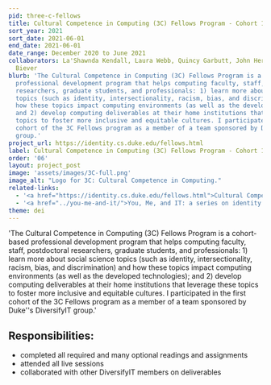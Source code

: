 ```yaml
---
pid: three-c-fellows
title: Cultural Competence in Computing (3C) Fellows Program - Cohort 1
sort_year: 2021
sort_date: 2021-06-01
end_date: 2021-06-01
date_range: December 2020 to June 2021
collaborators: La'Shawnda Kendall, Laura Webb, Quincy Garbutt, John Herr, Richard
  Biever
blurb: 'The Cultural Competence in Computing (3C) Fellows Program is a cohort-based
  professional development program that helps computing faculty, staff, postdoctoral
  researchers, graduate students, and professionals: 1) learn more about social science
  topics (such as identity, intersectionality, racism, bias, and discrimination) and
  how these topics impact computing environments (as well as the developed technologies);
  and 2) develop computing deliverables at their home institutions that leverage these
  topics to foster more inclusive and equitable cultures. I participated in the first
  cohort of the 3C Fellows program as a member of a team sponsored by Duke''s DiversifyIT
  group.'
project_url: https://identity.cs.duke.edu/fellows.html
label: Cultural Competence in Computing (3C) Fellows Program - Cohort 1
order: '06'
layout: project_post
image: 'assets/images/3C-full.png'
image_alt: "Logo for 3C: Cultural Competence in Computing."
related-links:
  - '<a href="https://identity.cs.duke.edu/fellows.html">Cultural Competence in Computing (3C) Fellows Program</a>'
  - '<a href="../you-me-and-it/">You, Me, and IT: a series on identity in IT work</a>'
theme: dei
---
```

'The Cultural Competence in Computing (3C) Fellows Program is a cohort-based
professional development program that helps computing faculty, staff, postdoctoral
researchers, graduate students, and professionals: 1) learn more about social science
topics (such as identity, intersectionality, racism, bias, and discrimination) and
how these topics impact computing environments (as well as the developed technologies);
and 2) develop computing deliverables at their home institutions that leverage these
topics to foster more inclusive and equitable cultures. I participated in the first
cohort of the 3C Fellows program as a member of a team sponsored by Duke''s DiversifyIT
group.'

## Responsibilities: 

* completed all required and many optional readings and assignments
* attended all live sessions
* collaborated with other DiversifyIT members on deliverables
